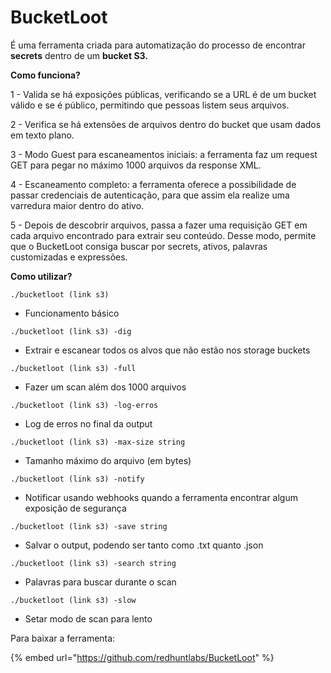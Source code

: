 # BucketLoot

É uma ferramenta criada para automatização do processo de encontrar **secrets** dentro de um **bucket S3.**



**Como funciona?**

1 - Valida se há exposições públicas, verificando se a URL é de um bucket válido e se é público, permitindo que pessoas listem seus arquivos.

2 - Verifica se há extensões de arquivos dentro do bucket que usam dados em texto plano.

3 - Modo Guest para escaneamentos iniciais: a ferramenta faz um request GET para pegar no máximo 1000 arquivos da response XML.

4 - Escaneamento completo: a ferramenta oferece a possibilidade de passar credenciais de autenticação, para que assim ela realize uma varredura maior dentro do ativo.

5 - Depois de descobrir arquivos, passa a fazer uma requisição GET em cada arquivo encontrado para extrair seu conteúdo. Desse modo, permite que o BucketLoot consiga buscar por secrets, ativos, palavras customizadas e expressões.



**Como utilizar?**

```
./bucketloot (link s3)
```

* Funcionamento básico



```
./bucketloot (link s3) -dig
```

* Extrair e escanear todos os alvos que não estão nos storage buckets



```
./bucketloot (link s3) -full
```

* Fazer um scan além dos 1000 arquivos



```
./bucketloot (link s3) -log-erros
```

* Log de erros no final da output



```
./bucketloot (link s3) -max-size string
```

* Tamanho máximo do arquivo (em bytes)



```
./bucketloot (link s3) -notify
```

* Notificar usando webhooks quando a ferramenta encontrar algum exposição de segurança



```
./bucketloot (link s3) -save string
```

* Salvar o output, podendo ser tanto como .txt quanto .json



```
./bucketloot (link s3) -search string
```

* Palavras para buscar durante o scan



```
./bucketloot (link s3) -slow
```

* Setar modo de scan para lento



Para baixar a ferramenta:

{% embed url="https://github.com/redhuntlabs/BucketLoot" %}

